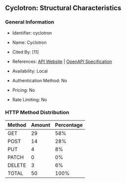 ## Cyclotron: Structural Characteristics

### General Information

- Identifier: cyclotron

- Name: Cyclotron

- Cited By: [11]

- References: [API Website](https://github.com/ExpediaGroup/cyclotron) | [OpenAPI Specification](https://github.com/ExpediaGroup/cyclotron/blob/master/cyclotron-svc/swagger.json)

- Availability: Local

- Authentication Method: No

- Pricing: No

- Rate Limiting: No

### HTTP Method Distribution

| Method | Amount | Percentage |
|--------|--------|------------|
| GET | 29 | 58% |
| POST | 14 | 28% |
| PUT | 4 | 8% |
| PATCH | 0 | 0% |
| DELETE | 3 | 6% |
| TOTAL | 50 | 100% |
